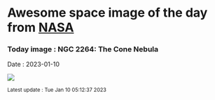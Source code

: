 
# Awesome space image of the day from [NASA](https://api.nasa.gov/)

### Today image : NGC 2264: The Cone Nebula
Date : 2023-01-10

![](https://apod.nasa.gov/apod/image/2301/ConeNebula_Dieterich_960.jpg)

<small>Latest update : Tue Jan 10 05:12:37 2023</small>
        